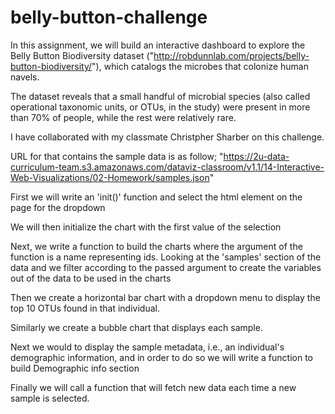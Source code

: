 # belly-button-challenge

In this assignment, we will build an interactive dashboard to explore the Belly Button Biodiversity dataset ("http://robdunnlab.com/projects/belly-button-biodiversity/"), which catalogs the microbes that colonize human navels.

The dataset reveals that a small handful of microbial species (also called operational taxonomic units, or OTUs, in the study) were present in more than 70% of people, while the rest were relatively rare.

I have collaborated with my classmate Christpher Sharber on this challenge.

URL for that contains the sample data is as follow;
"https://2u-data-curriculum-team.s3.amazonaws.com/dataviz-classroom/v1.1/14-Interactive-Web-Visualizations/02-Homework/samples.json"


First we will write an 'init()' function and select the html element on the page for the dropdown

We will then initialize the chart with the first value of the selection
    
Next, we write a function to build the charts where the argument of the function is a name representing ids. Looking at the 'samples' section of the data and we filter according to 
the passed argument to create the variables out of the data to be used in the charts
       
Then we create a horizontal bar chart with a dropdown menu to display the top 10 OTUs found in that individual.
        
Similarly we create a bubble chart that displays each sample. 

Next we would to display the sample metadata, i.e., an individual's demographic information, and in order to do so we will write a function to build Demographic info section

Finally we will call a function that will fetch new data each time a new sample is selected.
